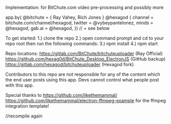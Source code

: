 Implementation: for BitChute.com video pre-processing and possibly more

app.by( @bitchute = { Ray Vahey, Rich Jones }
@hexagod {
channel = bitchute.com/channel/hexagod, 
twitter = @vybeypantelonez,
minds = @hexagod,
gab.ai = @hexagod,
}) // + see below

To get started:
1.) clone the repo
2.) open command prompt and cd to your repo root then run the following commands:
3.) npm install 
4.) npm start

Repo locations: 
https://gitlab.com/BitChute/bitchuteuploader (Ray Official)
https://github.com/hexag0d/BitChute_Desktop_ElectronJS (GitHub backup)
https://gitlab.com/hexagod/bitchuteuploader (Hexagod fork)

Contributors to this repo are not responsible for any of the content which the end user posts using this app.
Devs cannot control what people post with this app.

Special thanks to https://github.com/likethemammal/
https://github.com/likethemammal/electron-ffmpeg-example for the ffmpeg integration template!  

//recompile again
